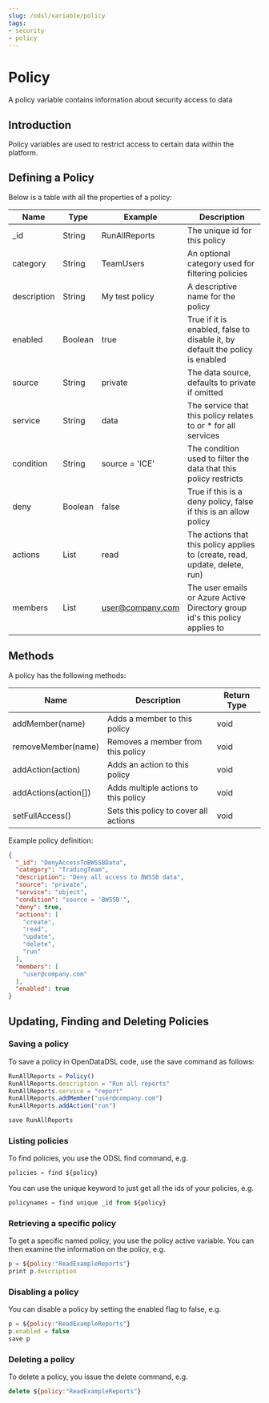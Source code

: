 ```yaml
---
slug: /odsl/variable/policy
tags:
- security
- policy
---
```

Policy
=======================

A policy variable contains information about security access to data

## Introduction

Policy variables are used to restrict access to certain data within the platform.

## Defining a Policy

Below is a table with all the properties of a policy:

|**Name**|**Type**|**Example**|**Description**|
|-|-|-|-|
|_id|String|RunAllReports|The unique id for this policy|
|category|String|TeamUsers|An optional category used for filtering policies|
|description|String|My test policy|A descriptive name for the policy|
|enabled|Boolean|true|True if it is enabled, false to disable it, by default the policy is enabled|
|source|String|private|The data source, defaults to private if omitted|
|service|String|data|The service that this policy relates to or * for all services|
|condition|String|source = 'ICE'|The condition used to filter the data that this policy restricts|
|deny|Boolean|false|True if this is a deny policy, false if this is an allow policy|
|actions|List|read|The actions that this policy applies to (create, read, update, delete, run)|
|members|List|user@company.com|The user emails or Azure Active Directory group id's this policy applies to|

## Methods

A policy has the following methods:

|**Name**|**Description**|**Return Type**|
|-|-|-|
|addMember(name)|Adds a member to this policy|void|
|removeMember(name)|Removes a member from this policy|void|
|addAction(action)|Adds an action to this policy|void|
|addActions(action[])|Adds multiple actions to this policy|void|
|setFullAccess()|Sets this policy to cover all actions|void|

Example policy definition:
```json
{
  "_id": "DenyAccessToBWSSBData",
  "category": "TradingTeam",
  "description": "Deny all access to BWSSB data",
  "source": "private",
  "service": "object",
  "condition": "source = 'BWSSB'",
  "deny": true,
  "actions": [
    "create",
    "read",
    "update",
    "delete",
    "run"
  ],
  "members": [
    "user@company.com"
  ],
  "enabled": true
}
```

## Updating, Finding and Deleting Policies

### Saving a policy

To save a policy in OpenDataDSL code, use the save command as follows:
```js
RunAllReports = Policy()
RunAllReports.description = "Run all reports"
RunAllReports.service = "report"
RunAllReports.addMember("user@company.com")
RunAllReports.addAction("run")

save RunAllReports
```

### Listing policies

To find policies, you use the ODSL find command, e.g.
```js
policies = find ${policy}
```
You can use the unique keyword to just get all the ids of your policies, e.g.
```js
policynames = find unique _id from ${policy}
```

### Retrieving a specific policy

To get a specific named policy, you use the policy active variable. 
You can then examine the information on the policy, e.g.
```js
p = ${policy:"ReadExampleReports"}
print p.description
```

### Disabling a policy
You can disable a policy by setting the enabled flag to false, e.g.
```js
p = ${policy:"ReadExampleReports"}
p.enabled = false
save p
```


### Deleting a policy

To delete a policy, you issue the delete command, e.g.
```js
delete ${policy:"ReadExampleReports"}
```
